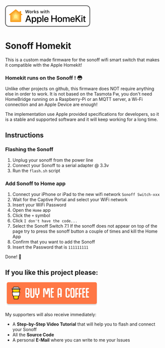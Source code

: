 ![alt text](/images/homekit-badge.svg "Apple Homekit Badge")

# Sonoff Homekit

This is a custom made firmware for the sonoff wifi smart switch that makes it compatible with the Apple Homekit!

### Homekit runs on the Sonoff ! 😳

Unlike other projects on github, this firmware does NOT require anything else in order to work.
It is not based on the Tasmota Fw, you don't need HomeBridge running on a Raspberry-Pi or an MQTT server, a Wi-Fi connection and an Apple Device are enough!

The implementation use Apple provided specifications for developers, so it is a stable and supported software and it will keep working for a long time.

## Instructions

### Flashing the Sonoff
 1) Unplug your sonoff from the power line
 2) Connect your Sonoff to a serial adapter @ 3.3v
 3) Run the `flash.sh` script 

### Add Sonoff to Home app
 1) Connect your iPhone or iPad to the new wifi network `Sonoff Switch-xxx`
 2) Wait for the Captive Portal and select your WiFi network
 3) Insert your WiFi Password
 4) Open the `Home` app
 5) Click the `+` symbol
 6) Click `I don't have the code...`
 7) Select the Sonoff Switch 
 7.1 If the sonoff does not appear on top of the page try to press the sonoff button a couple of times and kill the Home App
 9) Confirm that you want to add the Sonoff
 10) Insert the Password that is `111111111`

Done! 🎉 

## If you like this project please:

<a href="https://www.buymeacoffee.com/gruppio" target="_blank"><img src="images/buymeacoffee.png" alt="Buy Me A Coffee" width="300" ></a>

My supporters will also receive immediately:

* A **Step-by-Step Video Tutorial** that will help you to flash and connect your Sonoff
* All the **Source Code**
* A personal **E-Mail** where you can write to me your Issues
